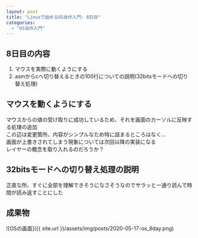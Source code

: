 ```yaml
---
layout: post
title: "Linuxで始めるOS自作入門: 8日目"
categories:
  - "OS自作入門"
---
```


## 8日目の内容
1. マウスを実際に動くようにする
1. asmからcへ切り替えるときの100行についての説明(32bitsモードへの切り替え処理)

## マウスを動くようにする
マウスからの値の受け取りに成功しているため、それを画面のカーソルに反映する処理の追加  
この辺は変更箇所、内容がシンプルなため特に詰まるところはなく...  
画面が上書きされてしまう現象については次回以降の実装になる  
レイヤーの概念を取り入れるのだろうか？

## 32bitsモードへの切り替え処理の説明
正直な所、すぐに全部を理解できそうになさそうなのでサラッと一通り読んで時間が読み返すことにした

## 成果物
![OSの画面]({{ site.url }}/assets/img/posts/2020-05-17-os_8day.png)
